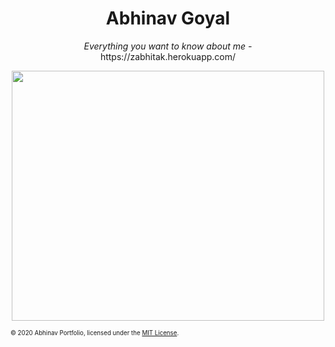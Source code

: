 <div align="center">
    <h1>Abhinav Goyal</h1>
    <i>Everything you want to know about me -</i>
    <br target="_blank">https://zabhitak.herokuapp.com/<br>
    </div>
   <p align="center">
 <img src="https://github.com/zabhitak/portfolio_node/blob/master/abhi.gif" align="center" height="400px;"width="500px; alt=""/>
</p>
    <sub><sup>© 2020 Abhinav Portfolio, licensed under the <a href="./LICENSE">MIT License</a>.</sup></sub>

